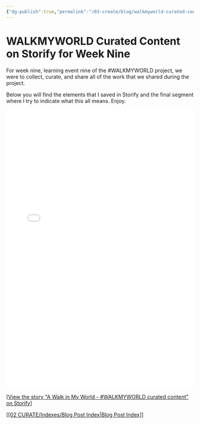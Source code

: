 ```yaml
---
{"dg-publish":true,"permalink":"/03-create/blog/walkmyworld-curated-content-on-storify-for-week-nine/","title":"#WALKMYWORLD Curated Content on Storify for Week Nine","tags":["walkmyworld"]}
---
```


# WALKMYWORLD Curated Content on Storify for Week Nine

For week nine, learning event nine of the #WALKMYWORLD project, we were to collect, curate, and share all of the work that we shared during the project.

Below you will find the elements that I saved in Storify and the final segment where I try to indicate what this all means. Enjoy.

<iframe src="//storify.com/wiobyrne/my-walkmyworld-shared-content/embed" height="750" width="100%" frameborder="no"></iframe>

<script type="text/javascript" src="//storify.com/wiobyrne/my-walkmyworld-shared-content.js" language="javascript"></script>

\[<a href="//storify.com/wiobyrne/my-walkmyworld-shared-content" target="\_blank">View the story "A Walk in My World - #WALKMYWORLD curated content" on Storify\]

[[02 CURATE/Indexes/Blog Post Index\|Blog Post Index]]